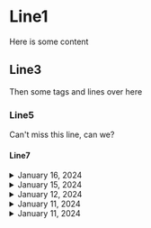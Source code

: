 # Line1
Here is some content
## Line3
Then some tags and lines over here
### Line5
Can't miss this line, can we?
#### Line7




<details>
<summary>January 16, 2024</summary>

today me and brian added this file.

# Heyy

## Hello

</details>




<details>
<summary>January 15, 2024</summary>

# This is a file

## Let's do this

</details>




<details>
<summary>January 12, 2024</summary>

## today is 12th of December, and its a Friday.
We will be doing some development

<p>there are some task that need to be completed</p>

### End of todays task
We have no more task pending

</details>

<details>
<summary>January 11, 2024</summary>

Sixth iteration
This is the Sixth test file. Should be printed on the top but right above fifth iteration.
the below content should be pushed below, and todays date should be added on top
</details>


<details>
<summary>January 11, 2024</summary>

Fifth iteration
This is the fifth test file. Should be printed on the top
the below content should be pushed below, and todays date should be added on top
</details>
